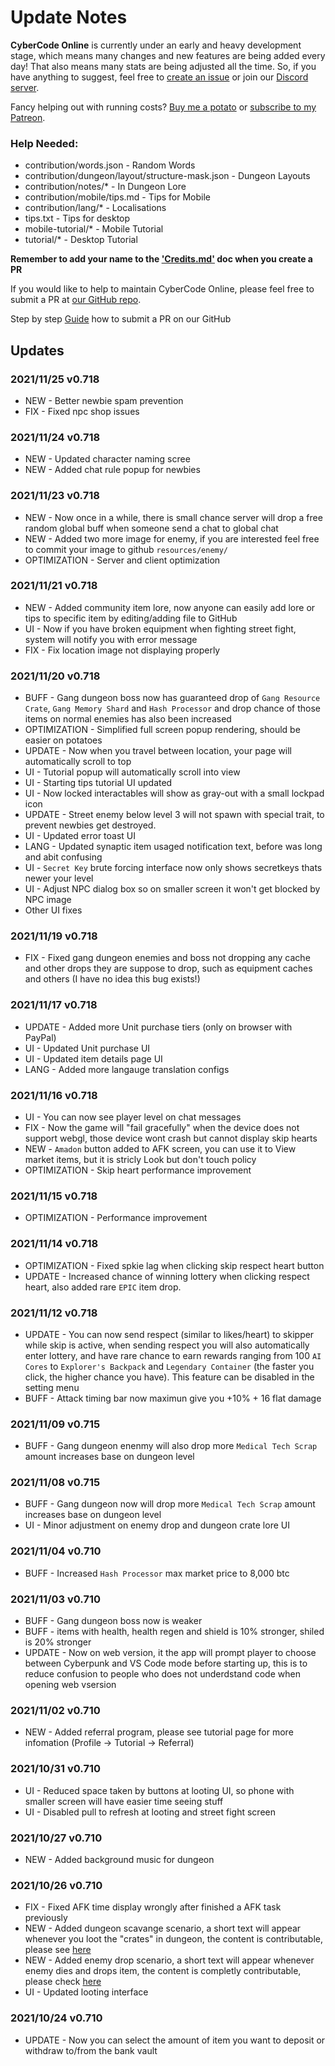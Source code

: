 # Update Notes

**CyberCode Online** is currently under an early and heavy development stage, which means many changes and new features are being added every day! That also means many stats are being adjusted all the time. So, if you have anything to suggest, feel free to [create an issue](https://github.com/DexterHuang/CyberCodeOnline/issues) or join our [Discord server](https://discord.link/cco).

Fancy helping out with running costs? [Buy me a potato](https://www.buymeacoffee.com/cybercodeonline) or [subscribe to my Patreon](https://www.patreon.com/cybercodeonline/).

### Help Needed:
 * contribution/words.json - Random Words
 * contribution/dungeon/layout/structure-mask.json - Dungeon Layouts
 * contribution/notes/* - In Dungeon Lore
 * contribution/mobile/tips.md - Tips for Mobile
 * contribution/lang/* - Localisations
 * tips.txt - Tips for desktop
 * mobile-tutorial/* - Mobile Tutorial
 * tutorial/* - Desktop Tutorial

**Remember to add your name to the ['Credits.md'](https://github.com/DexterHuang/CyberCodeOnline/blob/master/Credits.md) doc when you create a PR**

If you would like to help to maintain CyberCode Online, please feel free to submit a PR at [our GitHub repo](https://github.com/DexterHuang/CyberCodeOnline).

Step by step [Guide](https://cybercode-online.fandom.com/wiki/GitHub_PR_Tutorial) how to submit a PR on our GitHub

## Updates    
### **2021/11/25 v0.718**
 * NEW - Better newbie spam prevention
 * FIX - Fixed npc shop issues
 
### **2021/11/24 v0.718**
 * NEW - Updated character naming scree
 * NEW - Added chat rule popup for newbies
 
### **2021/11/23 v0.718**
 * NEW - Now once in a while, there is small chance server will drop a free random global buff when someone send a chat to global chat
 * NEW - Added two more image for enemy, if you are interested feel free to commit your image to github `resources/enemy/`
 * OPTIMIZATION - Server and client optimization

### **2021/11/21 v0.718**
 * NEW - Added community item lore, now anyone can easily add lore or tips to specific item by editing/adding file to GitHub
 * UI - Now if you have broken equipment when fighting street fight, system will notify you with error message
 * FIX - Fix location image not displaying properly 
 
### **2021/11/20 v0.718**
 * BUFF - Gang dungeon boss now has guaranteed drop of `Gang Resource Crate`, `Gang Memory Shard` and `Hash Processor` and drop chance of those items on normal enemies has also been increased
 * OPTIMIZATION - Simplified full screen popup rendering, should be easier on potatoes 
 * UPDATE - Now when you travel between location, your page will automatically scroll to top
 * UI - Tutorial popup will automatically scroll into view
 * UI - Starting tips tutorial UI updated
 * UI - Now locked interactables will show as gray-out with a small lockpad icon
 * UPDATE - Street enemy below level 3 will not spawn with special trait, to prevent newbies get destroyed.
 * UI - Updated error toast UI
 * LANG - Updated synaptic item usaged notification text, before was long and abit confusing
 * UI - `Secret Key` brute forcing interface now only shows secretkeys thats newer your level
 * UI - Adjust NPC dialog box so on smaller screen it won't get blocked by NPC image
 * Other UI fixes

### **2021/11/19 v0.718**
 * FIX - Fixed gang dungeon enemies and boss not dropping any cache and other drops they are suppose to drop, such as equipment caches and others (I have no idea this bug exists!)

### **2021/11/17 v0.718**
 * UPDATE - Added more Unit purchase tiers (only on browser with PayPal)
 * UI - Updated Unit purchase UI
 * UI - Updated item details page UI
 * LANG - Added more langauge translation configs

### **2021/11/16 v0.718**
 * UI - You can now see player level on chat messages
 * FIX - Now the game will "fail gracefully" when the device does not support webgl, those device wont crash but cannot display skip hearts
 * NEW - `Amadon` button added to AFK screen, you can use it to View market items, but it is stricly Look but don't touch policy
 * OPTIMIZATION - Skip heart performance improvement

### **2021/11/15 v0.718**
 * OPTIMIZATION - Performance improvement

### **2021/11/14 v0.718**
 * OPTIMIZATION - Fixed spkie lag when clicking skip respect heart button 
 * UPDATE - Increased chance of winning lottery when clicking respect heart, also added rare `EPIC` item drop.
 
### **2021/11/12 v0.718**
 * UPDATE - You can now send respect (similar to likes/heart) to skipper while skip is active, when sending respect you will also automatically enter lottery, and have rare chance to earn rewards ranging from 100 `AI Cores` to `Explorer's Backpack` and `Legendary Container` (the faster you click, the higher chance you have). This feature can be disabled in the setting menu
 * BUFF - Attack timing bar now maximun give you +10% + 16 flat damage
 
### **2021/11/09 v0.715**
 * BUFF - Gang dungeon enenmy will also drop more `Medical Tech Scrap` amount increases base on dungeon level
### **2021/11/08 v0.715**
 * BUFF - Gang dungeon now will drop more `Medical Tech Scrap` amount increases base on dungeon level
 * UI - Minor adjustment on enemy drop and dungeon crate lore UI

### **2021/11/04 v0.710**
 * BUFF - Increased `Hash Processor` max market price to 8,000 btc
 
### **2021/11/03 v0.710**
 * BUFF - Gang dungeon boss now is weaker
 * BUFF - items with health, health regen and shield is 10% stronger, shiled is 20% stronger
 * UPDATE - Now on web version, it the app will prompt player to choose between Cyberpunk and VS Code mode before starting up, this is to reduce confusion to people who does not underdstand code when opening web vsersion

### **2021/11/02 v0.710**
 * NEW - Added referral program, please see tutorial page for more infomation (Profile -> Tutorial -> Referral)

### **2021/10/31 v0.710**
 * UI - Reduced space taken by buttons at looting UI, so phone with smaller screen will have easier time seeing stuff
 * UI - Disabled pull to refresh at looting and street fight screen

### **2021/10/27 v0.710**
 * NEW - Added background music for dungeon 

### **2021/10/26 v0.710**
 * FIX - Fixed AFK time display wrongly after finished a AFK task previously
 * NEW - Added dungeon scavange scenario, a short text will appear whenever you loot the "crates" in dungeon, the content is contributable, please see [here](https://github.com/DexterHuang/CyberCodeOnline/blob/master/contribution/scenario/enemy-drop.json)
 * NEW - Added enemy drop scenario, a short text will appear whenever enemy dies and drops item, the content is completly contributable, please check [here](https://github.com/DexterHuang/CyberCodeOnline/blob/master/contribution/scenario/dungeon-crate.json)
 * UI - Updated looting interface

### **2021/10/24 v0.710**
 * UPDATE - Now you can select the amount of item you want to deposit or withdraw to/from the bank vault  
